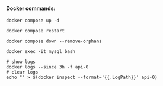 #### Docker commands:

```shell
docker compose up -d
```

```shell
docker compose restart
```

```shell
docker compose down --remove-orphans
```

```shell
docker exec -it mysql bash
```

```shell
# show logs
docker logs --since 3h -f api-0
# clear logs
echo "" > $(docker inspect --format='{{.LogPath}}' api-0)
```
